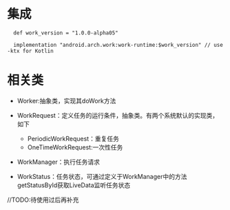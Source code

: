 # 集成

      def work_version = "1.0.0-alpha05"

      implementation "android.arch.work:work-runtime:$work_version" // use -ktx for Kotlin



# 相关类

- Worker:抽象类，实现其doWork方法

- WorkRequest：定义任务的运行条件，抽象类。有两个系统默认的实现类，如下
    - PeriodicWorkRequest：重复任务
    - OneTimeWorkRequest:一次性任务

- WorkManager：执行任务请求

- WorkStatus：任务状态，可通过定义于WorkManager中的方法getStatusById获取LiveData<WorkStatus>监听任务状态


//TODO:待使用过后再补充